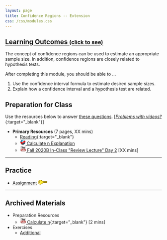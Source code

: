 ```yaml
---
layout: page
title: Confidence Regions -- Extension
css: /css/modules.css
---
```


<div class="panel-group-ILOs">
  <div class="panel panel-default">
    <div class="panel-heading">
      <h2 class="panel-title">
        <a data-toggle="collapse" href="#ILOs">Learning Outcomes <small>(click to see)</small></a>
      </h2>
    </div>
    <div id="ILOs" class="panel-collapse collapse">
      <div class="panel-body">
The concept of confidence regions can be used to estimate an appropriate sample size. In addition, confidence regions are closely related to hypothesis tests.

<p>After completing this module, you should be able to ...</p>

<ol>
  <li>Use the confidence interval formula to estimate desired sample sizes.</li>
  <li>Explain how a confidence interval and a hypothesis test are related.</li>
</ol>
      </div>
    </div>
  </div>
</div>

## Preparation for Class
Use the resources below to answer [these questions](Prep/ConfRegions2). [[*Problems with videos?*](../resources/FAQs/videos){:target="_blank"}]

* **Primary Resources** (7 pages, XX mins)
  * [Reading](http://derekogle.com/Book107/ConfRegions2.html){:target="_blank"}
  * [![Web](../img/web.png) Calculate n Explanation](Explanations/Calc_n)
  * [![YouTube](../img/youtube.png) Fall 2020B In-Class "Review Lecture" Day 2]() [XX mins]

----

## Practice

* [Assignment](CE/ConfRegions2_CE1) [![Decoration](../img/key.png)](CE/KEY_ConfRegions2_CE1.html)

----

## Archived Materials

* Preparation Resources
  * [![YouTube Link](../img/youtube.png) Calculate n](https://www.youtube.com/watch?v=4-5pFrqJz9w){:target="_blank"} [2 mins]
* Exercises
  * [Additional](CE/ConfRegions2_CE2)
